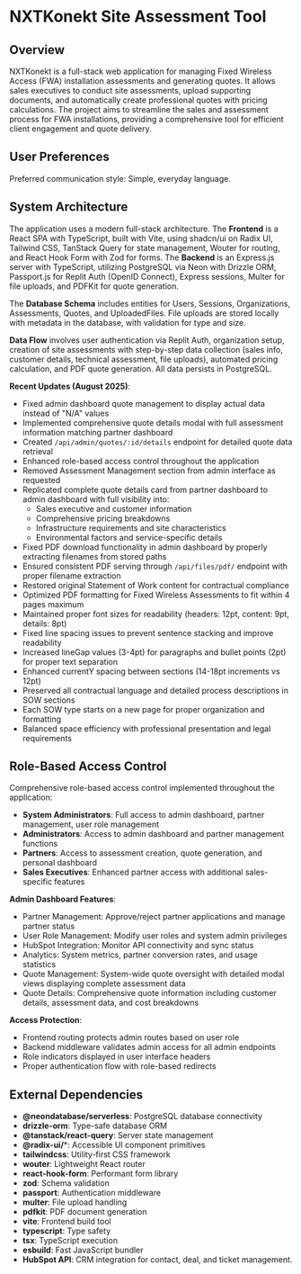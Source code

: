 # NXTKonekt Site Assessment Tool

## Overview
NXTKonekt is a full-stack web application for managing Fixed Wireless Access (FWA) installation assessments and generating quotes. It allows sales executives to conduct site assessments, upload supporting documents, and automatically create professional quotes with pricing calculations. The project aims to streamline the sales and assessment process for FWA installations, providing a comprehensive tool for efficient client engagement and quote delivery.

## User Preferences
Preferred communication style: Simple, everyday language.

## System Architecture
The application uses a modern full-stack architecture. The **Frontend** is a React SPA with TypeScript, built with Vite, using shadcn/ui on Radix UI, Tailwind CSS, TanStack Query for state management, Wouter for routing, and React Hook Form with Zod for forms. The **Backend** is an Express.js server with TypeScript, utilizing PostgreSQL via Neon with Drizzle ORM, Passport.js for Replit Auth (OpenID Connect), Express sessions, Multer for file uploads, and PDFKit for quote generation.

The **Database Schema** includes entities for Users, Sessions, Organizations, Assessments, Quotes, and UploadedFiles. File uploads are stored locally with metadata in the database, with validation for type and size.

**Data Flow** involves user authentication via Replit Auth, organization setup, creation of site assessments with step-by-step data collection (sales info, customer details, technical assessment, file uploads), automated pricing calculation, and PDF quote generation. All data persists in PostgreSQL.

**Recent Updates (August 2025)**:
- Fixed admin dashboard quote management to display actual data instead of "N/A" values
- Implemented comprehensive quote details modal with full assessment information matching partner dashboard
- Created `/api/admin/quotes/:id/details` endpoint for detailed quote data retrieval
- Enhanced role-based access control throughout the application
- Removed Assessment Management section from admin interface as requested
- Replicated complete quote details card from partner dashboard to admin dashboard with full visibility into:
  - Sales executive and customer information
  - Comprehensive pricing breakdowns
  - Infrastructure requirements and site characteristics
  - Environmental factors and service-specific details
- Fixed PDF download functionality in admin dashboard by properly extracting filenames from stored paths
- Ensured consistent PDF serving through `/api/files/pdf/` endpoint with proper filename extraction
- Restored original Statement of Work content for contractual compliance
- Optimized PDF formatting for Fixed Wireless Assessments to fit within 4 pages maximum
- Maintained proper font sizes for readability (headers: 12pt, content: 9pt, details: 8pt)
- Fixed line spacing issues to prevent sentence stacking and improve readability
- Increased lineGap values (3-4pt) for paragraphs and bullet points (2pt) for proper text separation
- Enhanced currentY spacing between sections (14-18pt increments vs 12pt)
- Preserved all contractual language and detailed process descriptions in SOW sections
- Each SOW type starts on a new page for proper organization and formatting
- Balanced space efficiency with professional presentation and legal requirements

## Role-Based Access Control
Comprehensive role-based access control implemented throughout the application:

- **System Administrators**: Full access to admin dashboard, partner management, user role management
- **Administrators**: Access to admin dashboard and partner management functions  
- **Partners**: Access to assessment creation, quote generation, and personal dashboard
- **Sales Executives**: Enhanced partner access with additional sales-specific features

**Admin Dashboard Features**:
- Partner Management: Approve/reject partner applications and manage partner status
- User Role Management: Modify user roles and system admin privileges
- HubSpot Integration: Monitor API connectivity and sync status
- Analytics: System metrics, partner conversion rates, and usage statistics
- Quote Management: System-wide quote oversight with detailed modal views displaying complete assessment data
- Quote Details: Comprehensive quote information including customer details, assessment data, and cost breakdowns

**Access Protection**:
- Frontend routing protects admin routes based on user role
- Backend middleware validates admin access for all admin endpoints
- Role indicators displayed in user interface headers
- Proper authentication flow with role-based redirects

## External Dependencies
- **@neondatabase/serverless**: PostgreSQL database connectivity
- **drizzle-orm**: Type-safe database ORM
- **@tanstack/react-query**: Server state management
- **@radix-ui/***: Accessible UI component primitives
- **tailwindcss**: Utility-first CSS framework
- **wouter**: Lightweight React router
- **react-hook-form**: Performant form library
- **zod**: Schema validation
- **passport**: Authentication middleware
- **multer**: File upload handling
- **pdfkit**: PDF document generation
- **vite**: Frontend build tool
- **typescript**: Type safety
- **tsx**: TypeScript execution
- **esbuild**: Fast JavaScript bundler
- **HubSpot API**: CRM integration for contact, deal, and ticket management.